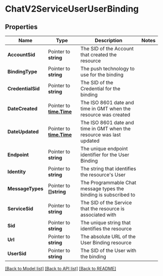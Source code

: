 # ChatV2ServiceUserUserBinding

## Properties
Name | Type | Description | Notes
------------ | ------------- | ------------- | -------------
**AccountSid** | Pointer to **string** | The SID of the Account that created the resource |
**BindingType** | Pointer to **string** | The push technology to use for the binding |
**CredentialSid** | Pointer to **string** | The SID of the Credential for the binding |
**DateCreated** | Pointer to [**time.Time**](time.Time.md) | The ISO 8601 date and time in GMT when the resource was created |
**DateUpdated** | Pointer to [**time.Time**](time.Time.md) | The ISO 8601 date and time in GMT when the resource was last updated |
**Endpoint** | Pointer to **string** | The unique endpoint identifier for the User Binding |
**Identity** | Pointer to **string** | The string that identifies the resource's User |
**MessageTypes** | Pointer to **[]string** | The Programmable Chat message types the binding is subscribed to |
**ServiceSid** | Pointer to **string** | The SID of the Service that the resource is associated with |
**Sid** | Pointer to **string** | The unique string that identifies the resource |
**Url** | Pointer to **string** | The absolute URL of the User Binding resource |
**UserSid** | Pointer to **string** | The SID of the User with the binding |

[[Back to Model list]](../README.md#documentation-for-models) [[Back to API list]](../README.md#documentation-for-api-endpoints) [[Back to README]](../README.md)


